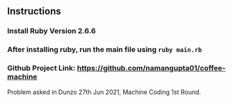 ## Instructions

### Install Ruby Version 2.6.6
### After installing ruby, run the main file using `ruby main.rb`

### Github Project Link: https://github.com/namangupta01/coffee-machine


Problem asked in Dunzo 27th Jun 2021, Machine Coding 1st Round.
